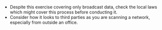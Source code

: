 
* Despite this exercise covering only broadcast data, check the local laws which might cover this process before conducting it.
* Consider how it looks to third parties as you are scanning a network, especially from outside an office.
